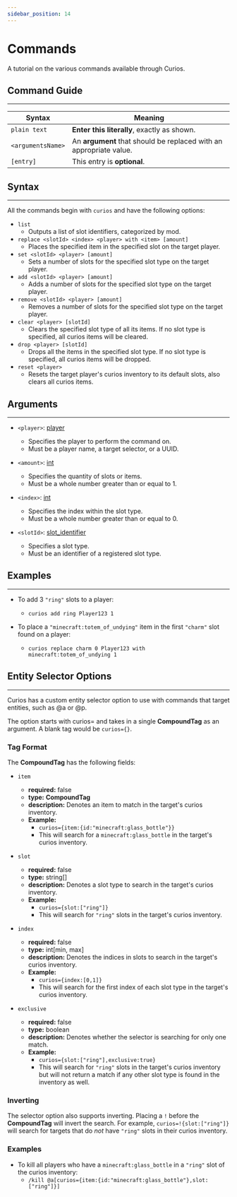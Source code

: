 ```yaml
---
sidebar_position: 14
---
```


# Commands

A tutorial on the various commands available through Curios.

## Command Guide
---
|Syntax|Meaning|
|-----------|-----------|
|`plain text`|**Enter this literally**, exactly as shown.|
|`<argumentsName>`|An **argument** that should be replaced with an appropriate value.|
|`[entry]`|This entry is **optional**.|

## Syntax
---
All the commands begin with `curios` and have the following options:

* `list`
  * Outputs a list of slot identifiers, categorized by mod.
* `replace <slotId> <index> <player> with <item> [amount]`
  * Places the specified item in the specified slot on the target player.
* `set <slotId> <player> [amount]`
  * Sets a number of slots for the specified slot type on the target player.
* `add <slotId> <player> [amount]`
  * Adds a number of slots for the specified slot type on the target player.
* `remove <slotId> <player> [amount]`
  * Removes a number of slots for the specified slot type on the target player.
* `clear <player> [slotId]`
  * Clears the specified slot type of all its items. If no slot type is specified, all curios items will be cleared.
* `drop <player> [slotId]`
  * Drops all the items in the specified slot type. If no slot type is specified, all curios items will be dropped.
* `reset <player>`
  * Resets the target player's curios inventory to its default slots, also clears all curios items.

## Arguments
---
* `<player>`: [player](https://minecraft.fandom.com/wiki/Argument_types#minecraft:entity)
  * Specifies the player to perform the command on.
  * Must be a player name, a target selector, or a UUID.

* `<amount>`: [int](https://minecraft.fandom.com/wiki/Argument_types#int)
  * Specifies the quantity of slots or items.
  * Must be a whole number greater than or equal to 1.

* `<index>`: [int](https://minecraft.fandom.com/wiki/Argument_types#int)
  * Specifies the index within the slot type.
  * Must be a whole number greater than or equal to 0.

* `<slotId>`: [slot_identifier](slots/slot-register.md)
  * Specifies a slot type.
  * Must be an identifier of a registered slot type.

## Examples
---
* To add 3 `"ring"` slots to a player:
  * `curios add ring Player123 1`

* To place a `"minecraft:totem_of_undying"` item in the first `"charm"` slot found on a player: 
  * `curios replace charm 0 Player123 with minecraft:totem_of_undying 1`

## Entity Selector Options
---
Curios has a custom entity selector option to use with commands that target entities, such as @a or @p.

The option starts with curios= and takes in a single **CompoundTag** as an argument. A blank tag would be `curios={}`.

### Tag Format
The **CompoundTag** has the following fields:

* `item`
  * **required:** false
  * **type:** **CompoundTag**
  * **description:** Denotes an item to match in the target's curios inventory.
  * **Example:** 
    * `curios={item:{id:"minecraft:glass_bottle"}}` 
    * This will search for a `minecraft:glass_bottle` in the target's curios inventory.

* `slot`
  * **required:** false
  * **type:** string[]
  * **description:** Denotes a slot type to search in the target's curios inventory.
  * **Example:**
    * `curios={slot:["ring"]}`
    * This will search for `"ring"` slots in the target's curios inventory.

* `index`
  * **required:** false
  * **type:** int[min, max]
  * **description:** Denotes the indices in slots to search in the target's curios inventory.
  * **Example:**
    * `curios={index:[0,1]}`
    * This will search for the first index of each slot type in the target's curios inventory.

* `exclusive`
  * **required:** false
  * **type:** boolean
  * **description:** Denotes whether the selector is searching for only one match.
  * **Example:**
    * `curios={slot:["ring"],exclusive:true}`
    * This will search for `"ring"` slots in the target's curios inventory but will not return a match if any other slot type is found in the inventory as well.

### Inverting

The selector option also supports inverting. Placing a `!` before the **CompoundTag** will invert the search.
For example, `curios=!{slot:["ring"]}` will search for targets that do *not* have `"ring"` slots in their curios inventory.

### Examples

* To kill all players who have a `minecraft:glass_bottle` in a `"ring"` slot of the curios inventory:
    * `/kill @a[curios={item:{id:"minecraft:glass_bottle"},slot:["ring"]}]`
  